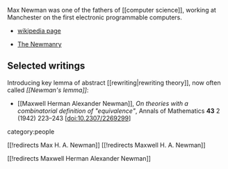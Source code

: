 Max Newman was one of the fathers of [[computer science]], working at Manchester on the first electronic programmable computers. 

* [wikipedia page](http://en.wikipedia.org/wiki/Max_Newman)

* [The Newmanry](https://en.wikipedia.org/wiki/Newmanry)


## Selected writings

Introducing key lemma of abstract [[rewriting|rewriting theory]], now often called *[[Newman's lemma]]*:

* [[Maxwell Herman Alexander Newman]], _On theories with a combinatorial definition of "equivalence"_, Annals of Mathematics **43** 2 (1942) 223–243 &lbrack;[doi:10.2307/2269299](https://doi.org/10.2307/2269299)&rbrack;



category:people

[[!redirects Max H. A. Newman]]
[[!redirects Maxwell H. A. Newman]]

[[!redirects Maxwell Herman Alexander Newman]]

